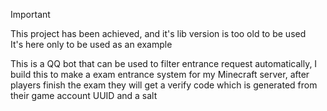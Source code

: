 > [!IMPORTANT]
> This project has been achieved, and it's lib version is too old to be used  
> It's here only to be used as an example

This is a QQ bot that can be used to filter entrance request automatically, I build this to make a exam entrance system for my Minecraft server, 
after players finish the exam they will get a verify code which is generated from their game account UUID and a salt
